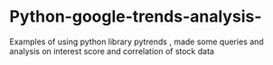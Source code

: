 # Python-google-trends-analysis-
Examples of using python library pytrends , made some queries and analysis on interest score and correlation of stock data
